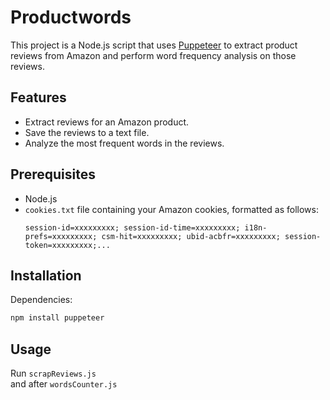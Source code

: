 # Productwords

This project is a Node.js script that uses [Puppeteer](https://github.com/puppeteer/puppeteer) to extract product reviews from Amazon and perform word frequency analysis on those reviews.

## Features

- Extract reviews for an Amazon product.
- Save the reviews to a text file.
- Analyze the most frequent words in the reviews.

## Prerequisites

- Node.js
- `cookies.txt` file containing your Amazon cookies, formatted as follows:  
  ```
  session-id=xxxxxxxxx; session-id-time=xxxxxxxxx; i18n-prefs=xxxxxxxxx; csm-hit=xxxxxxxxx; ubid-acbfr=xxxxxxxxx; session-token=xxxxxxxxx;...
  ```

## Installation

Dependencies:  
```bash
npm install puppeteer
 ```

## Usage

Run `scrapReviews.js`  
and after `wordsCounter.js`
